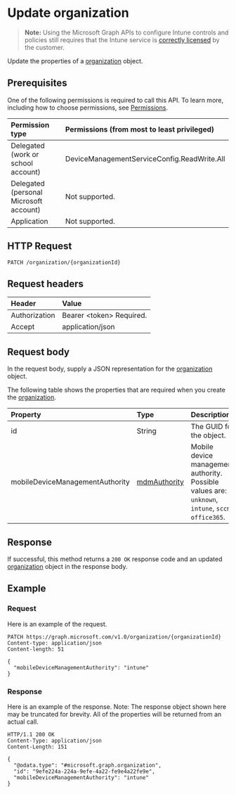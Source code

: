 # Update organization

> **Note:** Using the Microsoft Graph APIs to configure Intune controls and policies still requires that the Intune service is [correctly licensed](https://go.microsoft.com/fwlink/?linkid=839381) by the customer.

Update the properties of a [organization](../resources/intune-onboarding-organization.md) object.
## Prerequisites
One of the following permissions is required to call this API. To learn more, including how to choose permissions, see [Permissions](/graph/permissions-reference).

|Permission type|Permissions (from most to least privileged)|
|:---|:---|
|Delegated (work or school account)|DeviceManagementServiceConfig.ReadWrite.All|
|Delegated (personal Microsoft account)|Not supported.|
|Application|Not supported.|

## HTTP Request
<!-- {
  "blockType": "ignored"
}
-->
``` http
PATCH /organization/{organizationId}
```

## Request headers
|Header|Value|
|:---|:---|
|Authorization|Bearer &lt;token&gt; Required.|
|Accept|application/json|

## Request body
In the request body, supply a JSON representation for the [organization](../resources/intune-onboarding-organization.md) object.

The following table shows the properties that are required when you create the [organization](../resources/intune-onboarding-organization.md).

|Property|Type|Description|
|:---|:---|:---|
|id|String|The GUID for the object.|
|mobileDeviceManagementAuthority|[mdmAuthority](../resources/intune-onboarding-mdmauthority.md)|Mobile device management authority. Possible values are: `unknown`, `intune`, `sccm`, `office365`.|



## Response
If successful, this method returns a `200 OK` response code and an updated [organization](../resources/intune-onboarding-organization.md) object in the response body.

## Example
### Request
Here is an example of the request.
``` http
PATCH https://graph.microsoft.com/v1.0/organization/{organizationId}
Content-type: application/json
Content-length: 51

{
  "mobileDeviceManagementAuthority": "intune"
}
```

### Response
Here is an example of the response. Note: The response object shown here may be truncated for brevity. All of the properties will be returned from an actual call.
``` http
HTTP/1.1 200 OK
Content-Type: application/json
Content-Length: 151

{
  "@odata.type": "#microsoft.graph.organization",
  "id": "9efe224a-224a-9efe-4a22-fe9e4a22fe9e",
  "mobileDeviceManagementAuthority": "intune"
}
```



